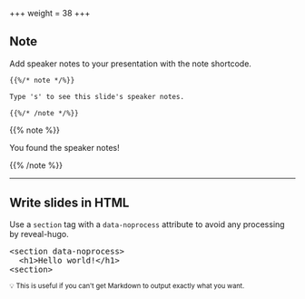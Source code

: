 +++
weight = 38
+++

## Note

Add speaker notes to your presentation with the note shortcode.

```markdown
{{%/* note */%}}

Type 's' to see this slide's speaker notes.

{{%/* /note */%}}
```

{{% note %}}

You found the speaker notes!

{{% /note %}}

---

<section data-noprocess>
  <h2>Write slides in HTML</h2>
  <p>Use a <code>section</code> tag with a <code>data-noprocess</code> attribute to avoid any processing by reveal-hugo.</p>
  <pre>
&lt;section data-noprocess&gt;
  &lt;h1&gt;Hello world!&lt;/h1&gt;
&lt;section&gt;</pre>
  <small>💡 This is useful if you can't get Markdown to output exactly what you want.</small>
</section>

